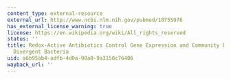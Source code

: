 ```yaml
---
content_type: external-resource
external_url: http://www.ncbi.nlm.nih.gov/pubmed/18755976
has_external_license_warning: true
license: https://en.wikipedia.org/wiki/All_rights_reserved
status: ''
title: Redox-Active Antibiotics Control Gene Expression and Community Behavior in
  Divergent Bacteria
uid: a6b95ab4-adfb-4d0a-98a8-9a3150c76406
wayback_url: ''
---
```


